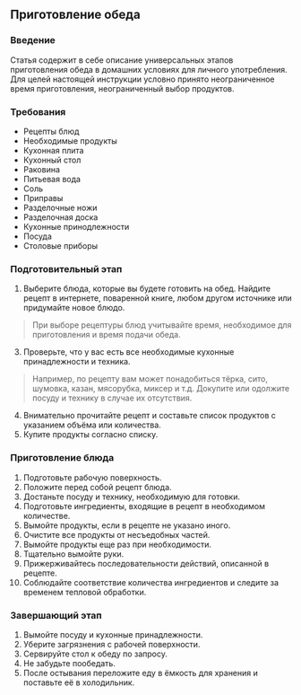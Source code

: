 ## Приготовление обеда

### Введение

Статья содержит в себе описание универсальных этапов приготовления обеда в домашних условиях для личного употребления.
Для целей настоящей инструкции условно принято неограниченное время приготовления, неограниченный выбор продуктов.

### Требования

- Рецепты блюд
- Необходимые продукты
- Кухонная плита
- Кухонный стол
- Раковина
- Питьевая вода
- Соль
- Приправы
- Разделочные ножи
- Разделочная доска
- Кухонные принодлежности
- Посуда
- Столовые приборы

### Подготовительный этап

1. Выберите блюда, которые вы будете готовить на обед. Найдите рецепт в интернете, поваренной книге, любом другом источнике или придумайте новое блюдо.
> При выборе рецептуры блюд учитывайте время, необходимое для приготовления и время подачи обеда.
3. Проверьте, что у вас есть все необходимые кухонные принадлежности и техника.
> Например, по рецепту вам может понадобиться тёрка, сито, шумовка, казан, мясорубка, миксер и т.д. Докупите или одолжите посуду и технику в случае их отсутствия.
4. Внимательно прочитайте рецепт и составьте список продуктов с указанием объёма или количества.
5. Купите продукты согласно списку.

### Приготовление блюда

1. Подготовьте рабочую поверхность.
2. Положите перед собой рецепт блюда.
3. Достаньте посуду и технику, необходимую для готовки.
4. Подготовьте ингредиенты, входящие в рецепт в необходимом количестве.
5. Вымойте продукты, если в рецепте не указано иного.
6. Очистите все продукты от несъедобных частей.
7. Вымойте продукты еще раз при необходимости.
8. Тщательно вымойте руки.
9. Прижерживайтесь последовательности действий, описанной в рецепте.
10. Соблюдайте соответствие количества ингредиентов и следите за временем тепловой обработки.

### Завершающий этап

1. Вымойте посуду и кухонные принадлежности.
2. Уберите загрязнения с рабочей поверхности.
3. Сервируйте стол к обеду по запросу.
4. Не забудьте пообедать.
5. После остывания переложите еду в ёмкость для хранения и поставьте её в холодильник.
